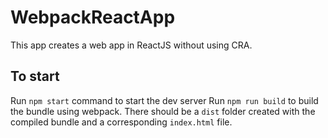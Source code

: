 # WebpackReactApp

This app creates a web app in ReactJS without using CRA.

## To start

Run `npm start` command to start the dev server
Run `npm run build` to build the bundle using webpack. There should be a `dist` folder created with the compiled bundle and a corresponding `index.html` file.
